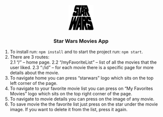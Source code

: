 
<!-- PROJECT LOGO -->
<br />
<p align="center">
  <a href="https://github.com/othneildrew/Best-README-Template">
    <img src="public/star-wars-logo.png" alt="Logo" width="80" height="80">
  </a>

  <h3 align="center">Star Wars Movies App</h3>

1.	To install run: ```npm install``` and to start the project run: ```npm start```.
2.	There are 3 routes:  
2.1	“/” – home page.
2.2	“/myFavoriteList” – list of all the movies that the user liked.
2.3	“:/id” – for each movie there is a specific page for more details about the movie.
3.	To navigate home you can press “starwars” logo which sits on the top left corner of the page.
4.	To navigate to your favorite movie list you can press on “My Favorites Movies” logo which sits on the top right corner of the page.
5.	To navigate to movie details you can press on the image of any movie.
6.	To save movie the the favorite list just press on the star under the movie image. If you want to delete it from the list, press it again.

</p>


